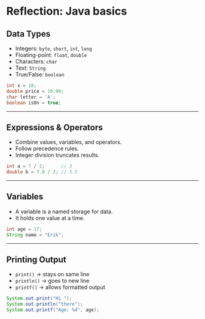 # Reflection: Java basics

## Data Types

-   Integers: `byte`, `short`, `int`, `long`
-   Floating-point: `float`, `double`
-   Characters: `char`
-   Text: `String`
-   True/False: `boolean`

```java
int x = 10;
double price = 19.99;
char letter = 'A';
boolean isOn = true;
```

---

## Expressions & Operators

-   Combine values, variables, and operators.
-   Follow precedence rules.
-   Integer division truncates results.

```java
int a = 7 / 2;      // 3
double b = 7.0 / 2; // 3.5
```

---

## Variables

-   A variable is a named storage for data.
-   It holds one value at a time.

```java
int age = 17;
String name = "Erik";
```

---

## Printing Output

-   `print()` → stays on same line
-   `println()` → goes to new line
-   `printf()` → allows formatted output

```java
System.out.print("Hi ");
System.out.println("there");
System.out.printf("Age: %d", age);
```

